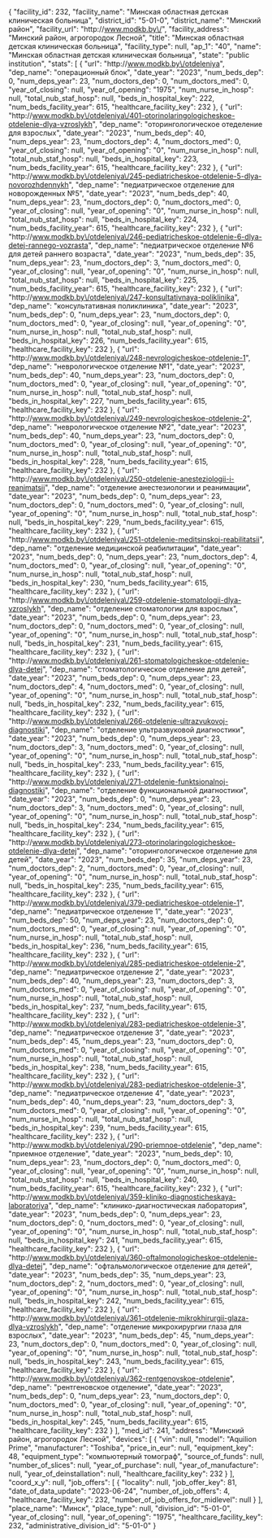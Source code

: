 {
    "facility_id": 232,
    "facility_name": "Минская областная детская клиническая больница",
    "district_id": "5-01-0",
    "district_name": "Минский район",
    "facility_url": "http:\/\/www.modkb.by\/",
    "facility_address": "Минский район, агрогородок Лесной",
    "title": "Минская областная детская клиническая больница",
    "facility_type": null,
    "ap_1": "40",
    "name": "Минская областная детская клиническая больница",
    "state": "public institution",
    "stats": [
        {
            "url": "http:\/\/www.modkb.by\/otdeleniya",
            "dep_name": "операционный блок",
            "date_year": "2023",
            "num_beds_dep": 0,
            "num_deps_year": 23,
            "num_doctors_dep": 0,
            "num_doctors_med": 0,
            "year_of_closing": null,
            "year_of_opening": "1975",
            "num_nurse_in_hosp": null,
            "total_nub_staf_hosp": null,
            "beds_in_hospital_key": 222,
            "num_beds_facility_year": 615,
            "healthcare_facility_key": 232
        },
        {
            "url": "http:\/\/www.modkb.by\/otdeleniya\/401-otorinolaringologicheskoe-otdelenie-dlya-vzroslykh",
            "dep_name": "оторингологическое отеделение для взрослых",
            "date_year": "2023",
            "num_beds_dep": 40,
            "num_deps_year": 23,
            "num_doctors_dep": 4,
            "num_doctors_med": 0,
            "year_of_closing": null,
            "year_of_opening": "0",
            "num_nurse_in_hosp": null,
            "total_nub_staf_hosp": null,
            "beds_in_hospital_key": 223,
            "num_beds_facility_year": 615,
            "healthcare_facility_key": 232
        },
        {
            "url": "http:\/\/www.modkb.by\/otdeleniya\/245-pediatricheskoe-otdelenie-5-dlya-novorozhdennykh",
            "dep_name": "педиатрическое отделение для новорожденных №5",
            "date_year": "2023",
            "num_beds_dep": 40,
            "num_deps_year": 23,
            "num_doctors_dep": 0,
            "num_doctors_med": 0,
            "year_of_closing": null,
            "year_of_opening": "0",
            "num_nurse_in_hosp": null,
            "total_nub_staf_hosp": null,
            "beds_in_hospital_key": 224,
            "num_beds_facility_year": 615,
            "healthcare_facility_key": 232
        },
        {
            "url": "http:\/\/www.modkb.by\/otdeleniya\/246-pediatricheskoe-otdelenie-6-dlya-detej-rannego-vozrasta",
            "dep_name": "педиатрическое отделение №6 для детей раннего возраста",
            "date_year": "2023",
            "num_beds_dep": 35,
            "num_deps_year": 23,
            "num_doctors_dep": 3,
            "num_doctors_med": 0,
            "year_of_closing": null,
            "year_of_opening": "0",
            "num_nurse_in_hosp": null,
            "total_nub_staf_hosp": null,
            "beds_in_hospital_key": 225,
            "num_beds_facility_year": 615,
            "healthcare_facility_key": 232
        },
        {
            "url": "http:\/\/www.modkb.by\/otdeleniya\/247-konsultativnaya-poliklinika",
            "dep_name": "консультативная поликлиника",
            "date_year": "2023",
            "num_beds_dep": 0,
            "num_deps_year": 23,
            "num_doctors_dep": 0,
            "num_doctors_med": 0,
            "year_of_closing": null,
            "year_of_opening": "0",
            "num_nurse_in_hosp": null,
            "total_nub_staf_hosp": null,
            "beds_in_hospital_key": 226,
            "num_beds_facility_year": 615,
            "healthcare_facility_key": 232
        },
        {
            "url": "http:\/\/www.modkb.by\/otdeleniya\/248-nevrologicheskoe-otdelenie-1",
            "dep_name": "неврологическое отделение №1",
            "date_year": "2023",
            "num_beds_dep": 40,
            "num_deps_year": 23,
            "num_doctors_dep": 0,
            "num_doctors_med": 0,
            "year_of_closing": null,
            "year_of_opening": "0",
            "num_nurse_in_hosp": null,
            "total_nub_staf_hosp": null,
            "beds_in_hospital_key": 227,
            "num_beds_facility_year": 615,
            "healthcare_facility_key": 232
        },
        {
            "url": "http:\/\/www.modkb.by\/otdeleniya\/249-nevrologicheskoe-otdelenie-2",
            "dep_name": "неврологическое отделение №2",
            "date_year": "2023",
            "num_beds_dep": 40,
            "num_deps_year": 23,
            "num_doctors_dep": 0,
            "num_doctors_med": 0,
            "year_of_closing": null,
            "year_of_opening": "0",
            "num_nurse_in_hosp": null,
            "total_nub_staf_hosp": null,
            "beds_in_hospital_key": 228,
            "num_beds_facility_year": 615,
            "healthcare_facility_key": 232
        },
        {
            "url": "http:\/\/www.modkb.by\/otdeleniya\/250-otdelenie-anesteziologii-i-reanimatsii",
            "dep_name": "отделение анестезиологии и реанимации",
            "date_year": "2023",
            "num_beds_dep": 0,
            "num_deps_year": 23,
            "num_doctors_dep": 0,
            "num_doctors_med": 0,
            "year_of_closing": null,
            "year_of_opening": "0",
            "num_nurse_in_hosp": null,
            "total_nub_staf_hosp": null,
            "beds_in_hospital_key": 229,
            "num_beds_facility_year": 615,
            "healthcare_facility_key": 232
        },
        {
            "url": "http:\/\/www.modkb.by\/otdeleniya\/251-otdelenie-meditsinskoj-reabilitatsii",
            "dep_name": "отделение медицинской реабилитации",
            "date_year": "2023",
            "num_beds_dep": 0,
            "num_deps_year": 23,
            "num_doctors_dep": 4,
            "num_doctors_med": 0,
            "year_of_closing": null,
            "year_of_opening": "0",
            "num_nurse_in_hosp": null,
            "total_nub_staf_hosp": null,
            "beds_in_hospital_key": 230,
            "num_beds_facility_year": 615,
            "healthcare_facility_key": 232
        },
        {
            "url": "http:\/\/www.modkb.by\/otdeleniya\/259-otdelenie-stomatologii-dlya-vzroslykh",
            "dep_name": "отделение стоматологии для взрослых",
            "date_year": "2023",
            "num_beds_dep": 0,
            "num_deps_year": 23,
            "num_doctors_dep": 0,
            "num_doctors_med": 0,
            "year_of_closing": null,
            "year_of_opening": "0",
            "num_nurse_in_hosp": null,
            "total_nub_staf_hosp": null,
            "beds_in_hospital_key": 231,
            "num_beds_facility_year": 615,
            "healthcare_facility_key": 232
        },
        {
            "url": "http:\/\/www.modkb.by\/otdeleniya\/261-stomatologicheskoe-otdelenie-dlya-detej",
            "dep_name": "стоматологическое отделение для детей",
            "date_year": "2023",
            "num_beds_dep": 0,
            "num_deps_year": 23,
            "num_doctors_dep": 4,
            "num_doctors_med": 0,
            "year_of_closing": null,
            "year_of_opening": "0",
            "num_nurse_in_hosp": null,
            "total_nub_staf_hosp": null,
            "beds_in_hospital_key": 232,
            "num_beds_facility_year": 615,
            "healthcare_facility_key": 232
        },
        {
            "url": "http:\/\/www.modkb.by\/otdeleniya\/266-otdelenie-ultrazvukovoj-diagnostiki",
            "dep_name": "отделение ультразвуковой диагностики",
            "date_year": "2023",
            "num_beds_dep": 0,
            "num_deps_year": 23,
            "num_doctors_dep": 3,
            "num_doctors_med": 0,
            "year_of_closing": null,
            "year_of_opening": "0",
            "num_nurse_in_hosp": null,
            "total_nub_staf_hosp": null,
            "beds_in_hospital_key": 233,
            "num_beds_facility_year": 615,
            "healthcare_facility_key": 232
        },
        {
            "url": "http:\/\/www.modkb.by\/otdeleniya\/271-otdelenie-funktsionalnoj-diagnostiki",
            "dep_name": "отделение функциональной диагностики",
            "date_year": "2023",
            "num_beds_dep": 0,
            "num_deps_year": 23,
            "num_doctors_dep": 3,
            "num_doctors_med": 0,
            "year_of_closing": null,
            "year_of_opening": "0",
            "num_nurse_in_hosp": null,
            "total_nub_staf_hosp": null,
            "beds_in_hospital_key": 234,
            "num_beds_facility_year": 615,
            "healthcare_facility_key": 232
        },
        {
            "url": "http:\/\/www.modkb.by\/otdeleniya\/273-otorinolaringologicheskoe-otdelenie-dlya-detej",
            "dep_name": "оторингологическое отделение для детей",
            "date_year": "2023",
            "num_beds_dep": 35,
            "num_deps_year": 23,
            "num_doctors_dep": 2,
            "num_doctors_med": 0,
            "year_of_closing": null,
            "year_of_opening": "0",
            "num_nurse_in_hosp": null,
            "total_nub_staf_hosp": null,
            "beds_in_hospital_key": 235,
            "num_beds_facility_year": 615,
            "healthcare_facility_key": 232
        },
        {
            "url": "http:\/\/www.modkb.by\/otdeleniya\/379-pediatricheskoe-otdelenie-1",
            "dep_name": "педиатрическое отделение 1",
            "date_year": "2023",
            "num_beds_dep": 50,
            "num_deps_year": 23,
            "num_doctors_dep": 0,
            "num_doctors_med": 0,
            "year_of_closing": null,
            "year_of_opening": "0",
            "num_nurse_in_hosp": null,
            "total_nub_staf_hosp": null,
            "beds_in_hospital_key": 236,
            "num_beds_facility_year": 615,
            "healthcare_facility_key": 232
        },
        {
            "url": "http:\/\/www.modkb.by\/otdeleniya\/285-pediatricheskoe-otdelenie-2",
            "dep_name": "педиатрическое отделение 2",
            "date_year": "2023",
            "num_beds_dep": 40,
            "num_deps_year": 23,
            "num_doctors_dep": 3,
            "num_doctors_med": 0,
            "year_of_closing": null,
            "year_of_opening": "0",
            "num_nurse_in_hosp": null,
            "total_nub_staf_hosp": null,
            "beds_in_hospital_key": 237,
            "num_beds_facility_year": 615,
            "healthcare_facility_key": 232
        },
        {
            "url": "http:\/\/www.modkb.by\/otdeleniya\/283-pediatricheskoe-otdelenie-3",
            "dep_name": "педиатрическое отделение 3",
            "date_year": "2023",
            "num_beds_dep": 45,
            "num_deps_year": 23,
            "num_doctors_dep": 0,
            "num_doctors_med": 0,
            "year_of_closing": null,
            "year_of_opening": "0",
            "num_nurse_in_hosp": null,
            "total_nub_staf_hosp": null,
            "beds_in_hospital_key": 238,
            "num_beds_facility_year": 615,
            "healthcare_facility_key": 232
        },
        {
            "url": "http:\/\/www.modkb.by\/otdeleniya\/283-pediatricheskoe-otdelenie-3",
            "dep_name": "педиатрическое отделение 4",
            "date_year": "2023",
            "num_beds_dep": 40,
            "num_deps_year": 23,
            "num_doctors_dep": 3,
            "num_doctors_med": 0,
            "year_of_closing": null,
            "year_of_opening": "0",
            "num_nurse_in_hosp": null,
            "total_nub_staf_hosp": null,
            "beds_in_hospital_key": 239,
            "num_beds_facility_year": 615,
            "healthcare_facility_key": 232
        },
        {
            "url": "http:\/\/www.modkb.by\/otdeleniya\/290-priemnoe-otdelenie",
            "dep_name": "приемное отделение",
            "date_year": "2023",
            "num_beds_dep": 10,
            "num_deps_year": 23,
            "num_doctors_dep": 0,
            "num_doctors_med": 0,
            "year_of_closing": null,
            "year_of_opening": "0",
            "num_nurse_in_hosp": null,
            "total_nub_staf_hosp": null,
            "beds_in_hospital_key": 240,
            "num_beds_facility_year": 615,
            "healthcare_facility_key": 232
        },
        {
            "url": "http:\/\/www.modkb.by\/otdeleniya\/359-kliniko-diagnosticheskaya-laboratoriya",
            "dep_name": "клинико-диагностическая лаборатория",
            "date_year": "2023",
            "num_beds_dep": 0,
            "num_deps_year": 23,
            "num_doctors_dep": 0,
            "num_doctors_med": 0,
            "year_of_closing": null,
            "year_of_opening": "0",
            "num_nurse_in_hosp": null,
            "total_nub_staf_hosp": null,
            "beds_in_hospital_key": 241,
            "num_beds_facility_year": 615,
            "healthcare_facility_key": 232
        },
        {
            "url": "http:\/\/www.modkb.by\/otdeleniya\/360-oftalmonologicheskoe-otdelenie-dlya-detej",
            "dep_name": "офтальмологическое отделение для детей",
            "date_year": "2023",
            "num_beds_dep": 35,
            "num_deps_year": 23,
            "num_doctors_dep": 2,
            "num_doctors_med": 0,
            "year_of_closing": null,
            "year_of_opening": "0",
            "num_nurse_in_hosp": null,
            "total_nub_staf_hosp": null,
            "beds_in_hospital_key": 242,
            "num_beds_facility_year": 615,
            "healthcare_facility_key": 232
        },
        {
            "url": "http:\/\/www.modkb.by\/otdeleniya\/361-otdelenie-mikrokhirurgii-glaza-dlya-vzroslykh",
            "dep_name": "отделение микрохирургии глаза для взрослых",
            "date_year": "2023",
            "num_beds_dep": 45,
            "num_deps_year": 23,
            "num_doctors_dep": 0,
            "num_doctors_med": 0,
            "year_of_closing": null,
            "year_of_opening": "0",
            "num_nurse_in_hosp": null,
            "total_nub_staf_hosp": null,
            "beds_in_hospital_key": 243,
            "num_beds_facility_year": 615,
            "healthcare_facility_key": 232
        },
        {
            "url": "http:\/\/www.modkb.by\/otdeleniya\/362-rentgenovskoe-otdelenie",
            "dep_name": "рентгеновское отделение",
            "date_year": "2023",
            "num_beds_dep": 0,
            "num_deps_year": 23,
            "num_doctors_dep": 0,
            "num_doctors_med": 0,
            "year_of_closing": null,
            "year_of_opening": "0",
            "num_nurse_in_hosp": null,
            "total_nub_staf_hosp": null,
            "beds_in_hospital_key": 245,
            "num_beds_facility_year": 615,
            "healthcare_facility_key": 232
        }
    ],
    "med_id": 241,
    "address": "Минский район, агрогородок Лесной",
    "devices": [
        {
            "vin": null,
            "model": "Aquilion Prime",
            "manufacturer": "Toshiba",
            "price_in_eur": null,
            "equipment_key": 48,
            "equipment_type": "компьютерный томограф",
            "source_of_funds": null,
            "number_of_slices": null,
            "year_of_purchase": null,
            "year_of_manufacture": null,
            "year_of_deinstallation": null,
            "healthcare_facility_key": 232
        }
    ],
    "coord_x_y": null,
    "job_offers": [
        {
            "locality": null,
            "job_offer_key": 81,
            "date_of_data_update": "2023-06-24",
            "number_of_job_offers": 4,
            "healthcare_facility_key": 232,
            "number_of_job_offers_for_midlevel": null
        }
    ],
    "place_name": "Минск",
    "place_type": null,
    "division_id": "5-01-0",
    "year_of_closing": null,
    "year_of_opening": "1975",
    "healthcare_facility_key": 232,
    "administrative_division_id": "5-01-0"
}